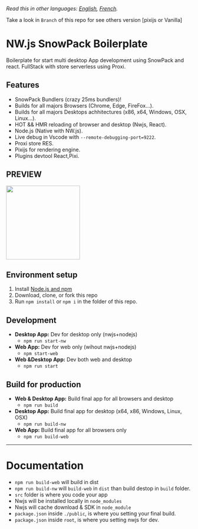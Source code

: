 _Read this in other languages: [English](README.md), [French](README.fr.md)._

Take a look in `Branch` of this repo for see others version [pixijs or Vanilla]

# NW.js SnowPack Boilerplate

Boilerplate for start multi desktop App development using SnowPack and react.
FullStack with store serverless using Proxi.

## Features

- SnowPack Bundlers (crazy 25ms bundlers)!
- Builds for all majors Browsers (Chrome, Edge, FireFox...).
- Builds for all majors Desktops achhitectures (x86, x64, Windows, OSX, Linux...).
- HOT && HMR reloading of browser and desktop (Nwjs, React).
- Node.js (Native with NW.js).
- Live debug in Vscode with `--remote-debugging-port=9222`.
- Proxi store RES.
- Pixijs for rendering engine.
- Plugins devtool React,Pixi.

## PREVIEW

<img src="https://images2.imgbox.com/c1/a0/4cc6xJlO_o.png" width="200" />

## Environment setup

1. Install [Node.js and npm](https://nodejs.org)
2. Download, clone, or fork this repo
3. Run `npm install` or `npm i` in the folder of this repo.

## Development

- **Desktop App:** Dev for desktop only (nwjs+nodejs)
  - `npm run start-nw`
- **Web App:** Dev for web only (wihout nwjs+nodejs)
  - `npm start-web`
- **Web &Desktop App:** Dev both web and desktop
  - `npm run start`

## Build for production

- **Web & Desktop App:** Build final app for all browsers and desktop
  - `npm run build`
- **Desktop App:** Build final app for desktop (x64, x86, Windows, Linux, OSX)
  - `npm run build-nw`
- **Web App:** Build final app for all browsers only
  - `npm run build-web`

---

# Documentation

- `npm run build-web` will build in dist
- `npm run build-nw` will `build-web` in `dist` than build destop in `build` folder.
- `src` folder is where you code your app
- Nwjs will be installed locally in `node_modules`
- Nwjs will cache download & SDK in `node_module`
- `package.json` inside `./public`, is where you setting your final build.
- `package.json` inside `root`, is where you setting nwjs for dev.
